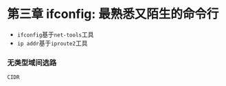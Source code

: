 # 第三章 ifconfig: 最熟悉又陌生的命令行

* `ifconfig`基于`net-tools`工具
* `ip addr`基于`iproute2`工具

### 无类型域间选路

`CIDR`